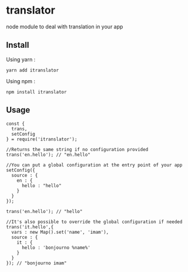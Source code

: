 # translator
node module to deal with translation in your app

## Install
Using yarn : 
```
yarn add itranslator
```

Using npm : 
```
npm install itranslator
```
## Usage
```node
const {
  trans,
  setConfig
} = require('itranslator');

//Returns the same string if no configuration provided
trans('en.hello'); // "en.hello" 

//You can put a global configuration at the entry point of your app
setConfig({
  source : {
    en : {
      hello : "hello"
    }
  }
});

trans('en.hello'); // "hello" 

//It's also possible to override the global configuration if needed
trans('it.hello',{
  vars : new Map().set('name', 'imam'),
  source : {
    it : {
      hello : 'bonjourno %name%'
    }
  }
}); // "bonjourno imam" 
```